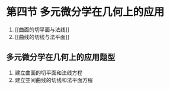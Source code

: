 # 第四节 多元微分学在几何上的应用
1. [[曲面的切平面与法线]]
2. [[曲线的切线与法平面]]

## 多元微分学在几何上的应用题型
1. 建立曲面的切平面和法线方程
2. 建立空间曲线的切线和法平面方程
